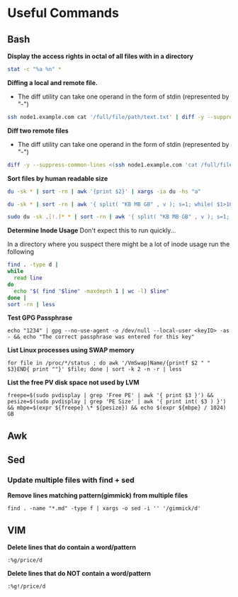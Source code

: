 # Useful Commands


Bash
----

**Display the access rights in octal of all files with in a directory**
```bash
stat -c "%a %n" *
```

**Diffing a local and remote file.**

 * The diff utility can take one operand in the form of stdin (represented by "-")

```bash
ssh node1.example.com cat '/full/file/path/text.txt' | diff -y --suppress-common-lines /full/file/path/text.txt -
```

**Diff two remote files**

 * The diff utility can take one operand in the form of stdin (represented by "-")

```bash
diff -y --suppress-common-lines <(ssh node1.example.com 'cat /full/file/path/text.txt') <( ssh node2.example.com 'cat /full/file/path/text.txt')
```

**Sort files by human readable size**
```bash
du -sk * | sort -rn | awk '{print $2}' | xargs -ia du -hs "a"
```
```bash
du -sk * | sort -rn | awk '{ split( "KB MB GB" , v ); s=1; while( $1>1024 ){ $1/=1024; s++ } print int($1) v[s], $2 }'
```
```bash
sudo du -sk .[!.]* * | sort -rn | awk '{ split( "KB MB GB" , v ); s=1; while( $1>1024 ){ $1/=1024; s++ } print int($1) v[s], $2 }'
```

**Determine Inode Usage**
Don't expect this to run quickly...

In a directory where you suspect there might be a lot of inode usage run the following

```bash
find . -type d |
while
  read line
do
  echo "$( find "$line" -maxdepth 1 | wc -l) $line"
done |
sort -rn | less
```

**Test GPG Passphrase**
````
echo "1234" | gpg --no-use-agent -o /dev/null --local-user <keyID> -as - && echo "The correct passphrase was entered for this key"
````

**List Linux processes using SWAP memory**
```
for file in /proc/*/status ; do awk '/VmSwap|Name/{printf $2 " " $3}END{ print ""}' $file; done | sort -k 2 -n -r | less
```

**List the free PV disk space not used by LVM**
```
freepe=$(sudo pvdisplay | grep 'Free PE' | awk '{ print $3 }') && pesize=$(sudo pvdisplay | grep 'PE Size' | awk '{ print int( $3 ) }') && mbpe=$(expr ${freepe} \* ${pesize}) && echo $(expr ${mbpe} / 1024) GB
```

Awk
---

Sed
---

### Update multiple files with find + sed

**Remove lines matching pattern(gimmick) from multiple files**
```
find . -name "*.md" -type f | xargs -o sed -i '' '/gimmick/d'
```

VIM
---
**Delete lines that do contain a word/pattern**
```
:%g/price/d
```

**Delete lines that do NOT contain a word/pattern**
```
:%g!/price/d
```
